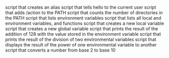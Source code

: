 script that creates an alias
script that tells hello to the current user
script that adds /action to the PATH
script that counts the number of directories in the PATH
script that lists environment variables
script that lists all local and environment variables, and functions
script that creates a new local variable
script that creates a new global variable
script that prints the result of the addition of 128 with the value stored in the environment variable
script that prints the result of the division of two environmental variables
script that displays the result of the power of one environmental variable to another
script that converts a number from base 2 to base 10

